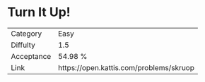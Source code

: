 # Turn It Up!

<table>
    <tr>
        <td>Category</td>
        <td>Easy</td>
    </tr>
    <tr>
        <td>Diffulty</td>
        <td>1.5</td>
    </tr>
    <tr>
        <td>Acceptance</td>
        <td>54.98 %</td>
    </tr>
    <tr>
        <td>Link</td>
        <td>https://open.kattis.com/problems/skruop</td>
    </tr>
</table>